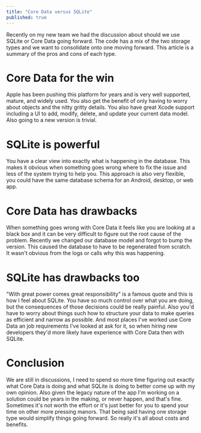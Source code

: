 ```yaml
---
title: "Core Data versus SQLite"
published: true
---
```


Recently on my new team we had the discussion about should we use SQLite or Core Data going forward. The code has a mix of the two storage types and we want to consolidate onto one moving forward. This article is a summary of the pros and cons of each type.

# Core Data for the win

Apple has been pushing this platform for years and is very well supported, mature, and widely used. You also get the benefit of only having to worry about objects and the nitty gritty details. You also have great Xcode support including a UI to add, modify, delete, and update your current data model. Also going to a new version is trivial.

# SQLite is powerful

You have a clear view into exactly what is happening in the database. This makes it obvious when something goes wrong where to fix the issue and less of the system trying to help you. This approach is also very flexible, you could have the same database schema for an Android, desktop, or web app.

# Core Data has drawbacks

When something goes wrong with Core Data it feels like you are looking at a black box and it can be very difficult to figure out the root cause of the problem. Recently we changed our database model and forgot to bump the version. This caused the database to have to be regenerated from scratch. It wasn't obvious from the logs or calls why this was happening.

# SQLite has drawbacks too

"With great power comes great responsibility" is a famous quote and this is how I feel about SQLite. You have so much control over what you are doing, but the consequences of those decisions could be really painful. Also you'd have to worry about things such how to structure your data to make queries as efficient and narrow as possible. And most places I've worked use Core Data an job requirements I've looked at ask for it, so when hiring new developers they'd more likely have experience with Core Data then with SQLite.

# Conclusion

We are still in discussions, I need to spend so more time figuring out exactly what Core Data is doing and what SQLite is doing to better come up with my own opinion. Also given the legacy nature of the app I'm working on a solution could be years in the making, or never happen, and that's fine. Sometimes it's not worth the effort or it's just better for you to spend your time on other more pressing manors. That being said having one storage type would simplify things going forward. So really it's all about costs and benefits.
